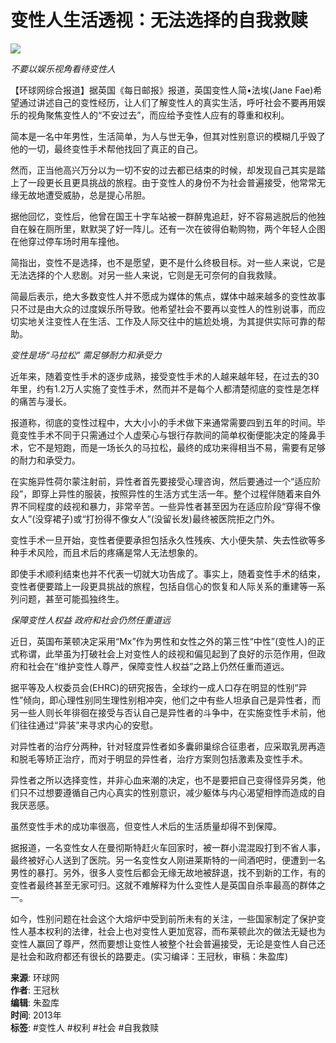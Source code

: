 # 变性人生活透视：无法选择的自我救赎

![](//rs2.huanqiucdn.cn/huanqi/image/m/share.jpg)

_不要以娱乐视角看待变性人_

【环球网综合报道】据英国《每日邮报》报道，英国变性人简•法埃(Jane Fae)希望通过讲述自己的变性经历，让人们了解变性人的真实生活，呼吁社会不要再用娱乐的视角聚焦变性人的“不安过去”，而应给予变性人应有的尊重和权利。

简本是一名中年男性，生活简单，为人与世无争，但其对性别意识的模糊几乎毁了他的一切，最终变性手术帮他找回了真正的自己。

然而，正当他高兴万分以为一切不安的过去都已结束的时候，却发现自己其实是踏上了一段更长且更具挑战的旅程。由于变性人的身份不为社会普遍接受，他常常无缘无故地遭受威胁，总是提心吊胆。

据他回忆，变性后，他曾在国王十字车站被一群醉鬼追赶，好不容易逃脱后的他独自在躲在厕所里，默默哭了好一阵儿。还有一次在彼得伯勒购物，两个年轻人企图在他穿过停车场时用车撞他。

简指出，变性不是选择，也不是愿望，更不是什么终极目标。对一些人来说，它是无法选择的个人悲剧。对另一些人来说，它则是无可奈何的自我救赎。

简最后表示，绝大多数变性人并不愿成为媒体的焦点，媒体中越来越多的变性故事只不过是由大众的过度娱乐所导致。他希望社会不要再以变性人的性别说事，而应切实地关注变性人在生活、工作及人际交往中的尴尬处境，为其提供实际可靠的帮助。

_变性是场“马拉松” 需足够耐力和承受力_

近年来，随着变性手术的逐步成熟，接受变性手术的人越来越年轻，在过去的30年里，约有1.2万人实施了变性手术，然而并不是每个人都清楚彻底的变性是怎样的痛苦与漫长。

报道称，彻底的变性过程中，大大小小的手术做下来通常需要四到五年的时间。毕竟变性手术不同于只需通过个人虚荣心与银行存款间的简单权衡便能决定的隆鼻手术，它不是短跑，而是一场长久的马拉松，最终的成功来得相当不易，需要有足够的耐力和承受力。

在实施异性荷尔蒙注射前，异性者首先要接受心理咨询，然后要通过一个“适应阶段”，即穿上异性的服装，按照异性的生活方式生活一年。整个过程伴随着来自外界不同程度的歧视和暴力，非常辛苦。一些异性者甚至因为在适应阶段“穿得不像女人”(没穿裙子)或“打扮得不像女人”(没留长发)最终被医院拒之门外。

变性手术一旦开始，变性者便要承担包括永久性残疾、大小便失禁、失去性欲等多种手术风险，而且术后的疼痛是常人无法想象的。

即使手术顺利结束也并不代表一切就大功告成了。事实上，随着变性手术的结束，变性者便要踏上一段更具挑战的旅程，包括自信心的恢复和人际关系的重建等一系列问题，甚至可能孤独终生。

_保障变性人权益 政府和社会仍然任重道远_

近日，英国布莱顿决定采用“Mx”作为男性和女性之外的第三性“中性”(变性人)的正式称谓，此举虽为打破社会上对变性人的歧视和偏见起到了良好的示范作用，但政府和社会在“维护变性人尊严，保障变性人权益”之路上仍然任重而道远。

据平等及人权委员会(EHRC)的研究报告，全球约一成人口存在明显的性别“异性”倾向，即心理性别同生理性别相冲突，他们之中有些人坦承自己是异性者，而另一些人则长年徘徊在接受与否认自己是异性者的斗争中，在实施变性手术前，他们往往通过“异装”来寻求内心的安慰。

对异性者的治疗分两种，针对轻度异性者如多囊卵巢综合征患者，应采取乳房再造和脱毛等矫正治疗，而对于明显的异性者，治疗方案则包括激素及变性手术。

异性者之所以选择变性，并非心血来潮的决定，也不是要把自己变得怪异另类，他们只不过想要遵循自己内心真实的性别意识，减少躯体与内心渴望相悖而造成的自我厌恶感。

虽然变性手术的成功率很高，但变性人术后的生活质量却得不到保障。

据报道，一名变性女人在曼彻斯特赶火车回家时，被一群小混混殴打到不省人事，最终被好心人送到了医院。另一名变性女人刚进莱斯特的一间酒吧时，便遭到一名男性的暴打。另外，很多人变性后都会无缘无故地被辞退，找不到新的工作，有的变性者最终甚至无家可归。这就不难解释为什么变性人是英国自杀率最高的群体之一。

如今，性别问题在社会这个大熔炉中受到前所未有的关注，一些国家制定了保护变性人基本权利的法律，社会上也对变性人更加宽容，而布莱顿此次的做法无疑也为变性人赢回了尊严，然而要想让变性人被整个社会普遍接受，无论是变性人自己还是社会和政府都还有很长的路要走。(实习编译：王冠秋，审稿：朱盈库)

**来源**: 环球网  
**作者**: 王冠秋    
**编辑**: 朱盈库  
**时间**: 2013年   
**标签**: #变性人 #权利 #社会 #自我救赎